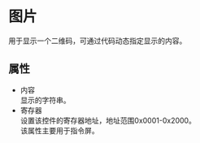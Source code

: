 # 图片

用于显示一个二维码，可通过代码动态指定显示的内容。

## 属性
* 内容   
  显示的字符串。
* 寄存器   
  设置该控件的寄存器地址，地址范围0x0001-0x2000。  
  该属性主要用于指令屏。

  
